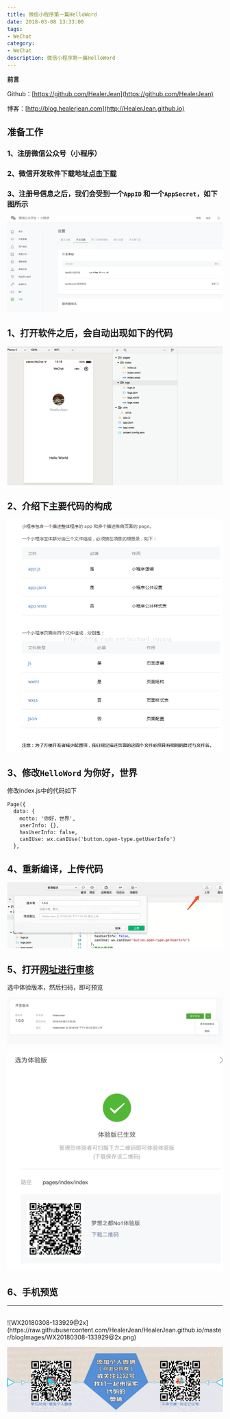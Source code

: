 ```yaml
---
title: 微信小程序第一篇HelloWord
date: 2018-03-08 13:33:00
tags: 
- WeChat
category: 
- WeChat
description: 微信小程序第一篇HelloWord
---
```

**前言**     

 Github：[https://github.com/HealerJean](https://github.com/HealerJean)         

 博客：[http://blog.healerjean.com](http://HealerJean.github.io)           



## **准备工作**
### 1、注册微信公众号（小程序）
### **2、微信开发软件下载地址**[点击下载](https://mp.weixin.qq.com/debug/wxadoc/dev/devtools/download.html)

### **3、注册号信息之后，我们会受到一个`AppID` 和一个`AppSecret`，如下图所示**
![WX20180308-131628@2x](https://raw.githubusercontent.com/HealerJean/HealerJean.github.io/master/blogImages/WX20180308-131628@2x.png)

## **1、打开软件之后，会自动出现如下的代码** 

![WX20180308-131852@2x](https://raw.githubusercontent.com/HealerJean/HealerJean.github.io/master/blogImages/WX20180308-131852@2x.png)


## **2、介绍下主要代码的构成**
![20170206092847476](https://raw.githubusercontent.com/HealerJean/HealerJean.github.io/master/blogImages/20170206092847476.png)


## **3、修改`HelloWord` 为你好，世界**
修改index.js中的代码如下

```
Page({
  data: {
    motto: '你好，世界',
    userInfo: {},
    hasUserInfo: false,
    canIUse: wx.canIUse('button.open-type.getUserInfo')
  },

```

## **4、重新编译，上传代码**

![WX20180308-132422@2x](https://raw.githubusercontent.com/HealerJean/HealerJean.github.io/master/blogImages/WX20180308-132422@2x.png)

## **5、打开[网址进行审核](https://mp.weixin.qq.com/wxopen/wacodepage?action=getcodepage&token=959420618&lang=zh_CN)**
选中体验版本，然后扫码，即可预览

![WX20180308-133655@2x](https://raw.githubusercontent.com/HealerJean/HealerJean.github.io/master/blogImages/WX20180308-133655@2x.png)

![WX20180308-133830@2x](https://raw.githubusercontent.com/HealerJean/HealerJean.github.io/master/blogImages/WX20180308-133830@2x.png)


## **6、手机预览**
---
<br/>
![WX20180308-133929@2x](https://raw.githubusercontent.com/HealerJean/HealerJean.github.io/master/blogImages/WX20180308-133929@2x.png)

![ContactAuthor](https://raw.githubusercontent.com/HealerJean/HealerJean.github.io/master/assets/img/artical_bottom.jpg)



<!-- Gitalk 评论 start  -->

<link rel="stylesheet" href="https://unpkg.com/gitalk/dist/gitalk.css">
<script src="https://unpkg.com/gitalk@latest/dist/gitalk.min.js"></script> 
<div id="gitalk-container"></div>    
 <script type="text/javascript">
    var gitalk = new Gitalk({
		clientID: `1d164cd85549874d0e3a`,
		clientSecret: `527c3d223d1e6608953e835b547061037d140355`,
		repo: `HealerJean.github.io`,
		owner: 'HealerJean',
		admin: ['HealerJean'],
		id: 'lp1tkURFKzI7QONv',
    });
    gitalk.render('gitalk-container');
</script> 

<!-- Gitalk end -->

